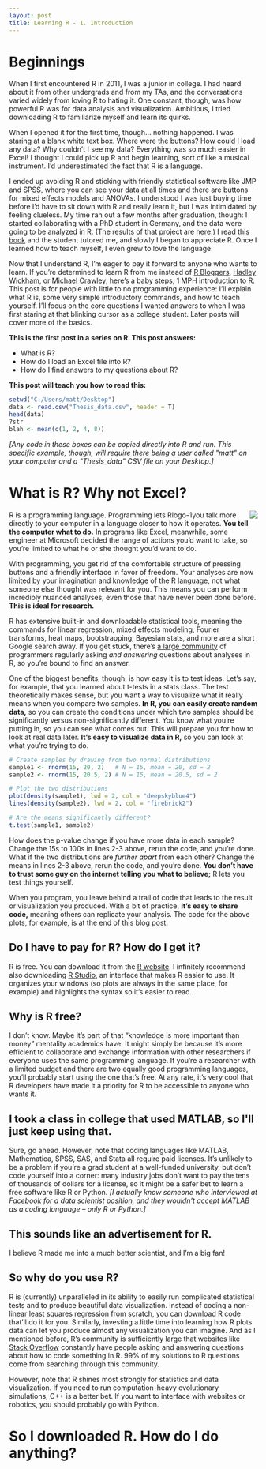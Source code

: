```yaml
---
layout: post
title: Learning R - 1. Introduction
---
```


# Beginnings
When I first encountered R in 2011, I was a junior in college. I had heard about it from other undergrads and from my TAs, and the conversations varied widely from loving R to hating it. One constant, though, was how powerful R was for data analysis and visualization. Ambitious, I tried downloading R to familiarize myself and learn its quirks.

When I opened it for the first time, though… nothing happened. I was staring at a blank white text box. Where were the buttons? How could I load any data? Why couldn’t I see my data? Everything was so much easier in Excel! I thought I could pick up R and begin learning, sort of like a musical instrument. I’d underestimated the fact that R is a language.

I ended up avoiding R and sticking with friendly statistical software like JMP and SPSS, where you can see your data at all times and there are buttons for mixed effects models and ANOVAs. I understood I was just buying time before I’d have to sit down with R and really learn it, but I was intimidated by feeling clueless. My time ran out a few months after graduation, though: I started collaborating with a PhD student in Germany, and the data were going to be analyzed in R. (The results of that project are [here](http://www.sciencedirect.com/science/article/pii/S0003347214003881).) I read [this book](https://www.amazon.com/Getting-Started-An-Introduction-Biologists/dp/0199601623) and the student tutored me, and slowly I began to appreciate R. Once I learned how to teach myself, I even grew to love the language.

Now that I understand R, I’m eager to pay it forward to anyone who wants to learn. If you’re determined to learn R from me instead of [R Bloggers](http://r-bloggers.com/), [Hadley Wickham](http://hadley.nz/), or [Michael Crawley](http://www.wiley.com/WileyCDA/WileyTitle/productCd-0470973927.html), here’s a baby steps, 1 MPH introduction to R. This post is for people with little to no programming experience: I’ll explain what R is, some very simple introductory commands, and how to teach yourself. I’ll focus on the core questions I wanted answers to when I was first staring at that blinking cursor as a college student. Later posts will cover more of the basics.

**This is the first post in a series on R. This post answers:**
* What is R?
* How do I load an Excel file into R?
* How do I find answers to my questions about R?

**This post will teach you how to read this:**
```r
setwd("C:/Users/matt/Desktop")
data <- read.csv("Thesis_data.csv", header = T)
head(data)
?str
blah <- mean(c(1, 2, 4, 8))
```
_[Any code in these boxes can be copied directly into R and run. This specific example, though, will require there being a user called "matt" on your computer and a "Thesis_data" CSV file on your Desktop.]_

# What is R? Why not Excel?
<img align="right" src="https://raw.githubusercontent.com/mgsosna/mgsosna.github.io/master/images/R-1-intro/rlogo-1.png"> R is a programming language. Programming lets Rlogo-1you talk more directly to your computer in a language closer to how it operates. **You tell the computer what to do.** In programs like Excel, meanwhile, some engineer at Microsoft decided the range of actions you’d want to take, so you’re limited to what he or she thought you’d want to do.

With programming, you get rid of the comfortable structure of pressing buttons and a friendly interface in favor of freedom. Your analyses are now limited by your imagination and knowledge of the R language, not what someone else thought was relevant for you. This means you can perform incredibly nuanced analyses, even those that have never been done before. **This is ideal for research.**

R has extensive built-in and downloadable statistical tools, meaning the commands for linear regression, mixed effects modeling, Fourier transforms, heat maps, bootstrapping, Bayesian stats, and more are a short Google search away. If you get stuck, there’s [a large community](http://stackoverflow.com/) of programmers regularly asking *and answering* questions about analyses in R, so you’re bound to find an answer.

One of the biggest benefits, though, is how easy it is to test ideas. Let’s say, for example, that you learned about t-tests in a stats class. The test theoretically makes sense, but you want a way to visualize what it really means when you compare two samples. **In R, you can easily create random data,** so you can create the conditions under which two samples should be significantly versus non-significantly different. You know what you’re putting in, so you can see what comes out. This will prepare you for how to look at real data later. **It’s easy to visualize data in R,** so you can look at what you’re trying to do.

```r
# Create samples by drawing from two normal distributions
sample1 <- rnorm(15, 20, 2)   # N = 15, mean = 20, sd = 2
sample2 <- rnorm(15, 20.5, 2) # N = 15, mean = 20.5, sd = 2

# Plot the two distributions
plot(density(sample1), lwd = 2, col = "deepskyblue4")
lines(density(sample2), lwd = 2, col = "firebrick2")

# Are the means significantly different?
t.test(sample1, sample2)
```

How does the p-value change if you have more data in each sample? Change the 15s to 100s in lines 2-3 above, rerun the code, and you’re done. What if the two distributions are *further apart* from each other? Change the means in lines 2-3 above, rerun the code, and you’re done. **You don’t have to trust some guy on the internet telling you what to believe;** R lets you test things yourself.

[](https://raw.githubusercontent.com/mgsosna/mgsosna.github.io/master/images/R-1-intro/means.png)

When you program, you leave behind a trail of code that leads to the result or visualization you produced. With a bit of practice, **it’s easy to share code,** meaning others can replicate your analysis. The code for the above plots, for example, is at the end of this blog post.

## Do I have to pay for R? How do I get it?
R is free. You can download it from the [R website](https://www.r-project.org/). I infinitely recommend also downloading [R Studio](https://www.rstudio.com/), an interface that makes R easier to use. It organizes your windows (so plots are always in the same place, for example) and highlights the syntax so it’s easier to read.

[](https://raw.githubusercontent.com/mgsosna/mgsosna.github.io/master/images/R-1-intro/r-studio.png)

## Why is R free?
I don’t know. Maybe it’s part of that “knowledge is more important than money” mentality academics have. It might simply be because it’s more efficient to collaborate and exchange information with other researchers if everyone uses the same programming language. If you’re a researcher with a limited budget and there are two equally good programming languages, you’ll probably start using the one that’s free. At any rate, it’s very cool that R developers have made it a priority for R to be accessible to anyone who wants it.

## I took a class in college that used MATLAB, so I'll just keep using that.
Sure, go ahead. However, note that coding languages like MATLAB, Mathematica, SPSS, SAS, and Stata all require paid licenses. It’s unlikely to be a problem if you’re a grad student at a well-funded university, but don’t code yourself into a corner: many industry jobs don’t want to pay the tens of thousands of dollars for a license, so it might be a safer bet to learn a free software like R or Python. *[I actually know someone who interviewed at Facebook for a data scientist position, and they wouldn’t accept MATLAB as a coding language – only R or Python.]*

## This sounds like an advertisement for R.
I believe R made me into a much better scientist, and I’m a big fan!

## So why do you use R?
R is (currently) unparalleled in its ability to easily run complicated statistical tests and to produce beautiful data visualization. Instead of coding a non-linear least squares regression from scratch, you can download R code that’ll do it for you. Similarly, investing a little time into learning how R plots data can let you produce almost any visualization you can imagine. And as I mentioned before, R’s community is sufficiently large that websites like [Stack Overflow](http://www.stackoverflow.com/) constantly have people asking and answering questions about how to code something in R. 99% of my solutions to R questions come from searching through this community.

However, note that R shines most strongly for statistics and data visualization. If you need to run computation-heavy evolutionary simulations, C++ is a better bet. If you want to interface with websites or robotics, you should probably go with Python.

# So I downloaded R. How do I do anything?
